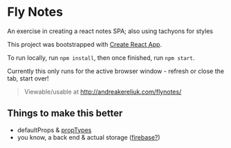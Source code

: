# Fly Notes
An exercise in creating a react notes SPA; also using tachyons for styles

This project was bootstrapped with [Create React App](https://github.com/facebookincubator/create-react-app).

To run locally, run `npm install`, then once finished, run `npm start`.

Currently this only runs for the active browser window - refresh or close the tab, start over!

> Viewable/usable at http://andreakereliuk.com/flynotes/

## Things to make this better

- defaultProps & [propTypes](https://www.npmjs.com/package/prop-types)
- you know, a back end & actual storage ([firebase?](https://github.com/facebook/create-react-app/blob/master/packages/react-scripts/template/README.md#firebase))